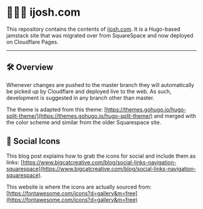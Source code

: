 # 👨🏻‍💻 ijosh.com

This repository contains the contents of [ijosh.com](https://ijosh.com). It is a Hugo-based jamstack site that was migrated over from SquareSpace and now deployed on Cloudflare Pages.

***

## 🛠 Overview

Whenever changes are pushed to the master branch they will automatically be picked up by Cloudflare and deployed live to the web. As such, development is suggested in any branch other than master.

The theme is adapted from this theme: [https://themes.gohugo.io/hugo-split-theme/](https://themes.gohugo.io/hugo-split-theme/) and merged with the color scheme and similar from the older Squarespace site.


## 👥 Social Icons

This blog post explains how to grab the icons for social and include them as links: [https://www.bigcatcreative.com/blog/social-links-navigation-squarespace](https://www.bigcatcreative.com/blog/social-links-navigation-squarespace).

This website is where the icons are actually sourced from: [https://fontawesome.com/icons?d=gallery&m=free](https://fontawesome.com/icons?d=gallery&m=free)